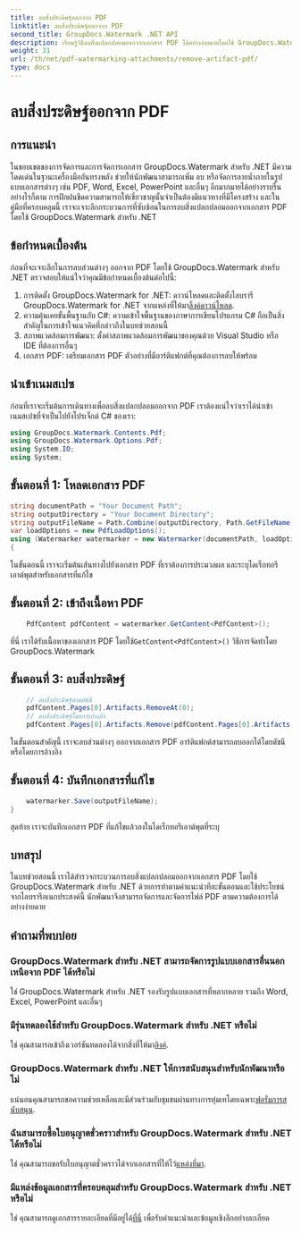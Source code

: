```yaml
---
title: ลบสิ่งประดิษฐ์ออกจาก PDF
linktitle: ลบสิ่งประดิษฐ์ออกจาก PDF
second_title: GroupDocs.Watermark .NET API
description: เรียนรู้วิธีลบสิ่งแปลกปลอมออกจากเอกสาร PDF ได้อย่างง่ายดายโดยใช้ GroupDocs.Watermark สำหรับ .NET ฝึกฝนกระบวนการทีละขั้นตอนด้วยบทช่วยสอนที่ครอบคลุมของเรา
weight: 31
url: /th/net/pdf-watermarking-attachments/remove-artifact-pdf/
type: docs
---
```

# ลบสิ่งประดิษฐ์ออกจาก PDF

## การแนะนำ
ในขอบเขตของการจัดการและการจัดการเอกสาร GroupDocs.Watermark สำหรับ .NET มีความโดดเด่นในฐานะเครื่องมืออันทรงพลัง ช่วยให้นักพัฒนาสามารถเพิ่ม ลบ หรือจัดการลายน้ำภายในรูปแบบเอกสารต่างๆ เช่น PDF, Word, Excel, PowerPoint และอื่นๆ อีกมากมายได้อย่างราบรื่น อย่างไรก็ตาม การฝึกฝนขีดความสามารถให้เชี่ยวชาญนั้นจำเป็นต้องมีแนวทางที่มีโครงสร้าง และในคู่มือที่ครอบคลุมนี้ เราจะเจาะลึกกระบวนการที่ซับซ้อนในการลบสิ่งแปลกปลอมออกจากเอกสาร PDF โดยใช้ GroupDocs.Watermark สำหรับ .NET
## ข้อกำหนดเบื้องต้น
ก่อนที่จะเจาะลึกในการลบส่วนต่างๆ ออกจาก PDF โดยใช้ GroupDocs.Watermark สำหรับ .NET ตรวจสอบให้แน่ใจว่าคุณมีข้อกำหนดเบื้องต้นต่อไปนี้:
1. การติดตั้ง GroupDocs.Watermark for .NET: ดาวน์โหลดและติดตั้งไลบรารี GroupDocs.Watermark for .NET จากแหล่งที่ให้มา[ลิ้งค์ดาวน์โหลด](https://releases.groupdocs.com/Watermark/net/).
2. ความคุ้นเคยขั้นพื้นฐานกับ C#: ความเข้าใจพื้นฐานของภาษาการเขียนโปรแกรม C# ถือเป็นสิ่งสำคัญในการเข้าใจแนวคิดที่กล่าวถึงในบทช่วยสอนนี้
3. สภาพแวดล้อมการพัฒนา: ตั้งค่าสภาพแวดล้อมการพัฒนาของคุณด้วย Visual Studio หรือ IDE ที่ต้องการอื่นๆ
4. เอกสาร PDF: เตรียมเอกสาร PDF ตัวอย่างที่มีอาร์ติแฟกต์ที่คุณต้องการลบให้พร้อม

## นำเข้าเนมสเปซ
ก่อนที่เราจะเริ่มต้นการเดินทางเพื่อลบสิ่งแปลกปลอมออกจาก PDF เราต้องแน่ใจว่าเราได้นำเข้าเนมสเปซที่จำเป็นไปยังโปรเจ็กต์ C# ของเรา:
```csharp
using GroupDocs.Watermark.Contents.Pdf;
using GroupDocs.Watermark.Options.Pdf;
using System.IO;
using System;
```
## ขั้นตอนที่ 1: โหลดเอกสาร PDF
```csharp
string documentPath = "Your Document Path";
string outputDirectory = "Your Document Directory";
string outputFileName = Path.Combine(outputDirectory, Path.GetFileName(documentPath));
var loadOptions = new PdfLoadOptions();
using (Watermarker watermarker = new Watermarker(documentPath, loadOptions))
{
```
ในขั้นตอนนี้ เราจะเริ่มต้นเส้นทางไปยังเอกสาร PDF ที่เราต้องการประมวลผล และระบุไดเร็กทอรีเอาต์พุตสำหรับเอกสารที่แก้ไข
## ขั้นตอนที่ 2: เข้าถึงเนื้อหา PDF
```csharp
    PdfContent pdfContent = watermarker.GetContent<PdfContent>();
```
 ที่นี่ เราได้รับเนื้อหาของเอกสาร PDF โดยใช้`GetContent<PdfContent>()` วิธีการจัดทำโดย GroupDocs.Watermark
## ขั้นตอนที่ 3: ลบสิ่งประดิษฐ์
```csharp
    // ลบสิ่งประดิษฐ์ตามดัชนี
    pdfContent.Pages[0].Artifacts.RemoveAt(0);
    // ลบสิ่งประดิษฐ์โดยการอ้างอิง
    pdfContent.Pages[0].Artifacts.Remove(pdfContent.Pages[0].Artifacts[0]);
```
ในขั้นตอนสำคัญนี้ เราจะลบส่วนต่างๆ ออกจากเอกสาร PDF อาร์ติแฟกต์สามารถลบออกได้โดยดัชนีหรือโดยการอ้างอิง
## ขั้นตอนที่ 4: บันทึกเอกสารที่แก้ไข
```csharp
    watermarker.Save(outputFileName);
}
```
สุดท้าย เราจะบันทึกเอกสาร PDF ที่แก้ไขแล้วลงในไดเร็กทอรีเอาต์พุตที่ระบุ

## บทสรุป
ในบทช่วยสอนนี้ เราได้สำรวจกระบวนการลบสิ่งแปลกปลอมออกจากเอกสาร PDF โดยใช้ GroupDocs.Watermark สำหรับ .NET ด้วยการทำตามคำแนะนำทีละขั้นตอนและใช้ประโยชน์จากไลบรารีอเนกประสงค์นี้ นักพัฒนาจึงสามารถจัดการและจัดการไฟล์ PDF ตามความต้องการได้อย่างง่ายดาย
## คำถามที่พบบ่อย
### GroupDocs.Watermark สำหรับ .NET สามารถจัดการรูปแบบเอกสารอื่นนอกเหนือจาก PDF ได้หรือไม่
ใช่ GroupDocs.Watermark สำหรับ .NET รองรับรูปแบบเอกสารที่หลากหลาย รวมถึง Word, Excel, PowerPoint และอื่นๆ
### มีรุ่นทดลองใช้สำหรับ GroupDocs.Watermark สำหรับ .NET หรือไม่
 ใช่ คุณสามารถเข้าถึงเวอร์ชันทดลองได้จากสิ่งที่ให้มา[ลิงค์](https://releases.groupdocs.com/).
### GroupDocs.Watermark สำหรับ .NET ให้การสนับสนุนสำหรับนักพัฒนาหรือไม่
 แน่นอนคุณสามารถขอความช่วยเหลือและมีส่วนร่วมกับชุมชนผ่านทางการทุ่มเทโดยเฉพาะ[ฟอรั่มการสนับสนุน](https://forum.groupdocs.com/c/watermark/19).
### ฉันสามารถซื้อใบอนุญาตชั่วคราวสำหรับ GroupDocs.Watermark สำหรับ .NET ได้หรือไม่
 ใช่ คุณสามารถขอรับใบอนุญาตชั่วคราวได้จากเอกสารที่ให้ไว้[แหล่งที่มา](https://purchase.groupdocs.com/temporary-license/).
### มีแหล่งข้อมูลเอกสารที่ครอบคลุมสำหรับ GroupDocs.Watermark สำหรับ .NET หรือไม่
 ใช่ คุณสามารถดูเอกสารรายละเอียดที่มีอยู่ได้[ที่นี่](https://tutorials.groupdocs.com/Watermark/net/) เพื่อรับคำแนะนำและข้อมูลเชิงลึกอย่างละเอียด
